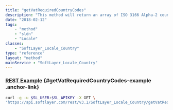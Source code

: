```yaml
---
title: "getVatRequiredCountryCodes"
description: "This method will return an array of ISO 3166 Alpha-2 country codes that use a Value-Added Tax (VAT) ID. Note the difference between [SoftLayer_Locale_Country::getVatCountries](/reference/services/SoftLayer_Locale_Country/getVatCountries) - this method will provide country codes where a VAT ID is required for onboarding to IBM Cloud. "
date: "2018-02-12"
tags:
    - "method"
    - "sldn"
    - "Locale"
classes:
    - "SoftLayer_Locale_Country"
type: "reference"
layout: "method"
mainService : "SoftLayer_Locale_Country"
---
```


### [REST Example](#getVatRequiredCountryCodes-example) <a href="/article/rest/"><i class="fas fa-question"></i></a> {#getVatRequiredCountryCodes-example .anchor-link} 
```bash
curl -g -u $SL_USER:$SL_APIKEY -X GET \
'https://api.softlayer.com/rest/v3.1/SoftLayer_Locale_Country/getVatRequiredCountryCodes'
```
